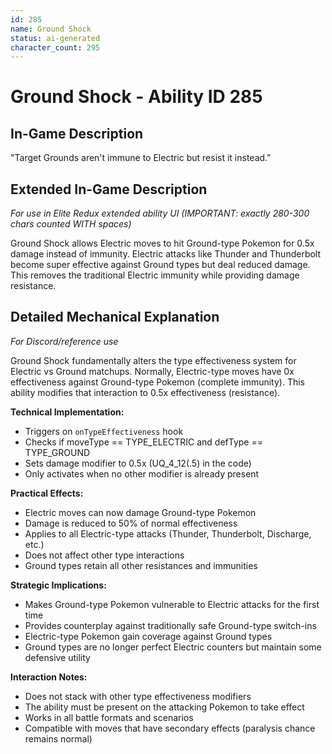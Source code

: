 ```yaml
---
id: 285
name: Ground Shock
status: ai-generated
character_count: 295
---
```


# Ground Shock - Ability ID 285

## In-Game Description
"Target Grounds aren't immune to Electric but resist it instead."

## Extended In-Game Description
*For use in Elite Redux extended ability UI (IMPORTANT: exactly 280-300 chars counted WITH spaces)*

Ground Shock allows Electric moves to hit Ground-type Pokemon for 0.5x damage instead of immunity. Electric attacks like Thunder and Thunderbolt become super effective against Ground types but deal reduced damage. This removes the traditional Electric immunity while providing damage resistance.

## Detailed Mechanical Explanation
*For Discord/reference use*

Ground Shock fundamentally alters the type effectiveness system for Electric vs Ground matchups. Normally, Electric-type moves have 0x effectiveness against Ground-type Pokemon (complete immunity). This ability modifies that interaction to 0.5x effectiveness (resistance).

**Technical Implementation:**
- Triggers on `onTypeEffectiveness` hook
- Checks if moveType == TYPE_ELECTRIC and defType == TYPE_GROUND
- Sets damage modifier to 0.5x (UQ_4_12(.5) in the code)
- Only activates when no other modifier is already present

**Practical Effects:**
- Electric moves can now damage Ground-type Pokemon
- Damage is reduced to 50% of normal effectiveness
- Applies to all Electric-type attacks (Thunder, Thunderbolt, Discharge, etc.)
- Does not affect other type interactions
- Ground types retain all other resistances and immunities

**Strategic Implications:**
- Makes Ground-type Pokemon vulnerable to Electric attacks for the first time
- Provides counterplay against traditionally safe Ground-type switch-ins
- Electric-type Pokemon gain coverage against Ground types
- Ground types are no longer perfect Electric counters but maintain some defensive utility

**Interaction Notes:**
- Does not stack with other type effectiveness modifiers
- The ability must be present on the attacking Pokemon to take effect
- Works in all battle formats and scenarios
- Compatible with moves that have secondary effects (paralysis chance remains normal)